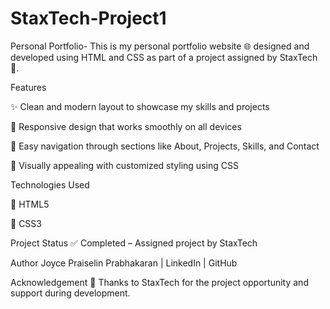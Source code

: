 # StaxTech-Project1
Personal Portfolio-
This is my personal portfolio website 🌐 designed and developed using HTML and CSS as part of a project assigned by StaxTech 🏢.

Features

✨ Clean and modern layout to showcase my skills and projects

📱 Responsive design that works smoothly on all devices

🧭 Easy navigation through sections like About, Projects, Skills, and Contact

🎨 Visually appealing with customized styling using CSS

Technologies Used

📝 HTML5

🎨 CSS3

Project Status
✅ Completed – Assigned project by StaxTech

Author
Joyce Praiselin Prabhakaran | LinkedIn | GitHub

Acknowledgement
🙏 Thanks to StaxTech for the project opportunity and support during development.


